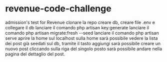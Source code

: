 # revenue-code-challenge
admission's test for Revenue
clonare la repo
creare db, creare file .env e collegare il db
lanciare il comando php artisan key:generate
lanciare il comando php artisan migrate:fresh --seed
lanciare il comando php artisan serve
aprire la home sul localhost
sulla home sarà possibile vedere la lista dei post già seedati sul db, tramite il tasto aggiungi sarà possibile creare un nuovo post
cliccando sulla riga del singolo posto sarà possibile andare nella pagina del dettaglio del post.
